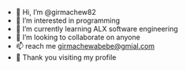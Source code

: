 - 👋 Hi, I’m @girmachew82
- 👀 I’m interested in programming
- 🌱 I’m currently learning ALX software engineering
- 💞️ I’m looking to collaborate on anyone
- 📫 reach me girmachewabebe@gmial.com
- 👏 Thank you visiting my profile
<!---
girmachew82/girmachew82 is a ✨ special ✨ repository because its `README.md` (this file) appears on your GitHub profile.
You can click the Preview link to take a look at your changes.
--->
